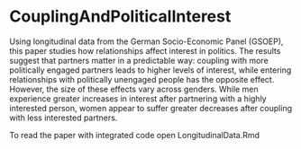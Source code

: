 # CouplingAndPoliticalInterest

Using longitudinal data from the German Socio-Economic Panel (GSOEP), this paper studies how relationships affect interest in politics. The results suggest that partners matter in a predictable way: coupling with more politically engaged partners leads to higher levels of interest, while entering relationships with politically unengaged people has the opposite effect. However, the size of these effects vary across genders. While men experience greater increases in interest after partnering with a highly interested person, women appear to suffer greater decreases after coupling with less interested partners. 

To read the paper with integrated code open LongitudinalData.Rmd
